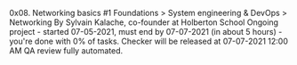 0x08. Networking basics #1
 Foundations > System engineering & DevOps > Networking
 By Sylvain Kalache, co-founder at Holberton School
 Ongoing project - started 07-05-2021, must end by 07-07-2021 (in about 5 hours) - you're done with 0% of tasks.
 Checker will be released at 07-07-2021 12:00 AM
 QA review fully automated.
